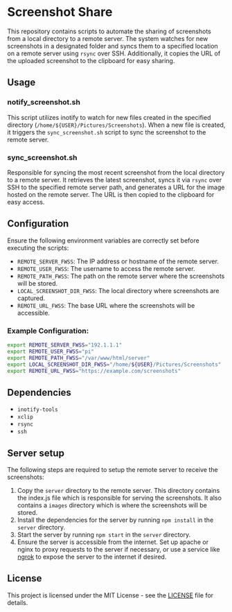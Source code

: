 # Screenshot Share

This repository contains scripts to automate the sharing of screenshots from a local directory to a remote server. The system watches for new screenshots in a designated folder and syncs them to a specified location on a remote server using `rsync` over SSH. Additionally, it copies the URL of the uploaded screenshot to the clipboard for easy sharing.

## Usage

### notify_screenshot.sh

This script utilizes inotify to watch for new files created in the specified directory (`/home/${USER}/Pictures/Screenshots`). When a new file is created, it triggers the `sync_screenshot.sh` script to sync the screenshot to the remote server.

### sync_screenshot.sh

Responsible for syncing the most recent screenshot from the local directory to a remote server. It retrieves the latest screenshot, syncs it via `rsync` over SSH to the specified remote server path, and generates a URL for the image hosted on the remote server. The URL is then copied to the clipboard for easy access.

## Configuration

Ensure the following environment variables are correctly set before executing the scripts:

- `REMOTE_SERVER_FWSS`: The IP address or hostname of the remote server.
- `REMOTE_USER_FWSS`: The username to access the remote server.
- `REMOTE_PATH_FWSS`: The path on the remote server where the screenshots will be stored.
- `LOCAL_SCREENSHOT_DIR_FWSS`: The local directory where screenshots are captured.
- `REMOTE_URL_FWSS`: The base URL where the screenshots will be accessible.

### Example Configuration:

```bash
export REMOTE_SERVER_FWSS="192.1.1.1"
export REMOTE_USER_FWSS="pi"
export REMOTE_PATH_FWSS="/var/www/html/server"
export LOCAL_SCREENSHOT_DIR_FWSS="/home/${USER}/Pictures/Screenshots"
export REMOTE_URL_FWSS="https://example.com/screenshots"
```

## Dependencies

- `inotify-tools`
- `xclip`
- `rsync`
- `ssh`

## Server setup

The following steps are required to setup the remote server to receive the screenshots:

1. Copy the `server` directory to the remote server. This directory contains the index.js file which is responsible for serving the screenshots. It also contains a `images` directory which is where the screenshots will be stored.
2. Install the dependencies for the server by running `npm install` in the `server` directory.
3. Start the server by running `npm start` in the `server` directory.
4. Ensure the server is accessible from the internet. Set up apache or nginx to proxy requests to the server if necessary, or use a service like [ngrok](https://ngrok.com/) to expose the server to the internet if desired.


## License

This project is licensed under the MIT License - see the [LICENSE](LICENSE) file for details.

